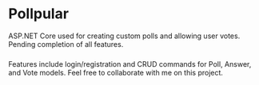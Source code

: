 # Pollpular
ASP.NET Core used for creating custom polls and allowing user votes. Pending completion of all features.

###
Features include login/registration and CRUD commands for Poll, Answer, and Vote models. Feel free to collaborate with me on this project. 
